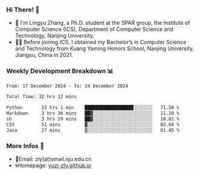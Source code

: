 ### Hi There! 👋 
- 🐳 I'm Lingyu Zhang, a Ph.D. student at the SPAR group, the Institute of Computer Science (ICS), Department of Computer Science and Technology, Nanjing University.
- 🧑‍🎓 Before joining ICS, I obtained my Bachelor’s in Computer Science and Technology from Kuang Yaming Honors School, Nanjing University, Jiangsu, China in 2021.

### Weekly Development Breakdown :bar_chart:

<!--START_SECTION:waka-->

```txt
From: 17 December 2024 - To: 24 December 2024

Total Time: 32 hrs 12 mins

Python       23 hrs 1 min    ██████████████████░░░░░░░   71.50 %
Markdown     3 hrs 36 mins   ██▓░░░░░░░░░░░░░░░░░░░░░░   11.20 %
sh           3 hrs 29 mins   ██▓░░░░░░░░░░░░░░░░░░░░░░   10.81 %
CSV          51 mins         ▓░░░░░░░░░░░░░░░░░░░░░░░░   02.68 %
Java         27 mins         ▒░░░░░░░░░░░░░░░░░░░░░░░░   01.45 %
```

<!--END_SECTION:waka-->

<!--
### Github Contributions :octocat:

![](https://raw.githubusercontent.com/yuzi-zly/yuzi-zly/output/github-contribution-grid-snake.svg)              
-->

### More Infos 📖

- 📧Email: zly(at)smail.nju.edu.cn
- 🌀Homepage: [yuzi-zly.github.io](https://yuzi-zly.github.io/)
